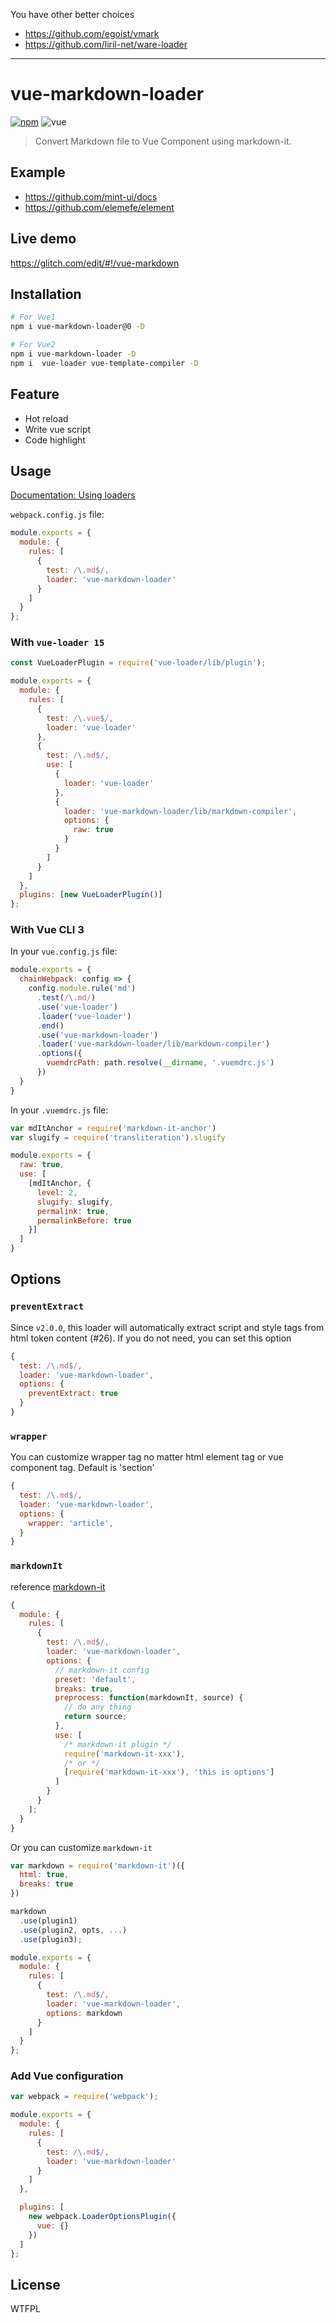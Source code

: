 You have other better choices

- https://github.com/egoist/vmark
- https://github.com/liril-net/ware-loader

---------

# vue-markdown-loader

[![npm](https://img.shields.io/npm/v/vue-markdown-loader.svg?style=flat-square)](https://www.npmjs.com/package/vue-markdown-loader)
![vue](https://img.shields.io/badge/vue-2.x-4fc08d.svg?colorA=2c3e50&style=flat-square)

> Convert Markdown file to Vue Component using markdown-it.

## Example

- https://github.com/mint-ui/docs
- https://github.com/elemefe/element

## Live demo

https://glitch.com/edit/#!/vue-markdown

## Installation

```bash
# For Vue1
npm i vue-markdown-loader@0 -D

# For Vue2
npm i vue-markdown-loader -D
npm i  vue-loader vue-template-compiler -D
```

## Feature

- Hot reload
- Write vue script
- Code highlight

## Usage

[Documentation: Using loaders](https://webpack.js.org/concepts/loaders/)

`webpack.config.js` file:

```javascript
module.exports = {
  module: {
    rules: [
      {
        test: /\.md$/,
        loader: 'vue-markdown-loader'
      }
    ]
  }
};
```

### With `vue-loader 15`

```js
const VueLoaderPlugin = require('vue-loader/lib/plugin');

module.exports = {
  module: {
    rules: [
      {
        test: /\.vue$/,
        loader: 'vue-loader'
      },
      {
        test: /\.md$/,
        use: [
          {
            loader: 'vue-loader'
          },
          {
            loader: 'vue-markdown-loader/lib/markdown-compiler',
            options: {
              raw: true
            }
          }
        ]
      }
    ]
  },
  plugins: [new VueLoaderPlugin()]
};
```

### With Vue CLI 3

In your `vue.config.js` file:

```js
module.exports = {
  chainWebpack: config => {
    config.module.rule('md')
      .test(/\.md/)
      .use('vue-loader')
      .loader('vue-loader')
      .end()
      .use('vue-markdown-loader')
      .loader('vue-markdown-loader/lib/markdown-compiler')
      .options({
        vuemdrcPath: path.resolve(__dirname, '.vuemdrc.js')
      })
  }
}
```

In your `.vuemdrc.js` file:

```js
var mdItAnchor = require('markdown-it-anchor')
var slugify = require('transliteration').slugify

module.exports = {
  raw: true,
  use: [
    [mdItAnchor, {
      level: 2,
      slugify: slugify,
      permalink: true,
      permalinkBefore: true
    }]
  ]
}
```

## Options

### `preventExtract`

Since `v2.0.0`, this loader will automatically extract script and style tags from html token content (#26). If you do not need, you can set this option

```js
{
  test: /\.md$/,
  loader: 'vue-markdown-loader',
  options: {
    preventExtract: true
  }
}
```

### `wrapper`

You can customize wrapper tag no matter html element tag or vue component tag. Default is 'section'

```js
{
  test: /\.md$/,
  loader: 'vue-markdown-loader',
  options: {
    wrapper: 'article',
  }
}
```

### `markdownIt`

reference [markdown-it](https://github.com/markdown-it/markdown-it#init-with-presets-and-options)

```javascript
{
  module: {
    rules: [
      {
        test: /\.md$/,
        loader: 'vue-markdown-loader',
        options: {
          // markdown-it config
          preset: 'default',
          breaks: true,
          preprocess: function(markdownIt, source) {
            // do any thing
            return source;
          },
          use: [
            /* markdown-it plugin */
            require('markdown-it-xxx'),
            /* or */
            [require('markdown-it-xxx'), 'this is options']
          ]
        }
      }
    ];
  }
}
```

Or you can customize `markdown-it`

```javascript
var markdown = require('markdown-it')({
  html: true,
  breaks: true
})

markdown
  .use(plugin1)
  .use(plugin2, opts, ...)
  .use(plugin3);

module.exports = {
  module: {
    rules: [
      {
        test: /\.md$/,
        loader: 'vue-markdown-loader',
        options: markdown
      }
    ]
  }
};
```

### Add Vue configuration

```js
var webpack = require('webpack');

module.exports = {
  module: {
    rules: [
      {
        test: /\.md$/,
        loader: 'vue-markdown-loader'
      }
    ]
  },

  plugins: [
    new webpack.LoaderOptionsPlugin({
      vue: {}
    })
  ]
};
```

## License

WTFPL
